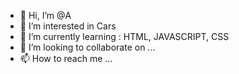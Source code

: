 - 👋 Hi, I’m @A
- 👀 I’m interested in Cars
- 🌱 I’m currently learning : HTML, JAVASCRIPT, CSS
- 💞️ I’m looking to collaborate on ...
- 📫 How to reach me ...

<!---
AMccowan2548/AMccowan2548 is a ✨ special ✨ repository because its `README.md` (this file) appears on your GitHub profile.
You can click the Preview link to take a look at your changes.
--->
